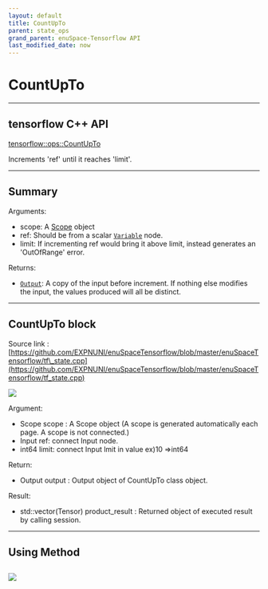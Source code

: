 ```yaml
--- 
layout: default 
title: CountUpTo 
parent: state_ops 
grand_parent: enuSpace-Tensorflow API 
last_modified_date: now 
--- 
```


# CountUpTo

---

## tensorflow C++ API

[tensorflow::ops::CountUpTo](https://www.tensorflow.org/api_docs/cc/class/tensorflow/ops/count-up-to)

Increments 'ref' until it reaches 'limit'.

---

## Summary

Arguments:

* scope: A [Scope](https://www.tensorflow.org/api_docs/cc/class/tensorflow/scope.html#classtensorflow_1_1_scope) object
* ref: Should be from a scalar [`Variable`](https://www.tensorflow.org/api_docs/cc/class/tensorflow/ops/variable.html#classtensorflow_1_1ops_1_1_variable) node.
* limit: If incrementing ref would bring it above limit, instead generates an 'OutOfRange' error.

Returns:

* [`Output`](https://www.tensorflow.org/api_docs/cc/class/tensorflow/output.html#classtensorflow_1_1_output): A copy of the input before increment. If nothing else modifies the input, the values produced will all be distinct.

---

## CountUpTo block

Source link : [https://github.com/EXPNUNI/enuSpaceTensorflow/blob/master/enuSpaceTensorflow/tf\_state.cpp](https://github.com/EXPNUNI/enuSpaceTensorflow/blob/master/enuSpaceTensorflow/tf_state.cpp)

![](./assets/state_op/CountUpTo1.jpg)

Argument:

* Scope scope : A Scope object \(A scope is generated automatically each page. A scope is not connected.\)
* Input ref: connect  Input node.
* int64 limit: connect Input lmit in value ex\)10 =&gt;int64

Return:

* Output output : Output object of CountUpTo class object.

Result:

* std::vector\(Tensor\) product\_result : Returned object of executed result by calling session.

---

## Using Method

## ![](./assets/state_op/CountUpTo2.jpg)




